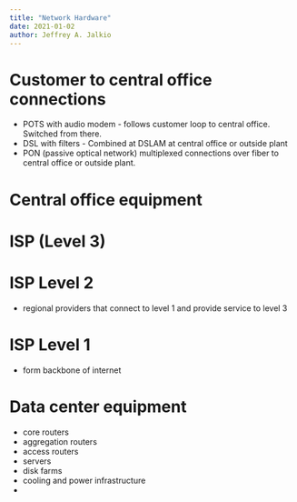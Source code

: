 ```yaml
---
title: "Network Hardware"
date: 2021-01-02
author: Jeffrey A. Jalkio
---
```

# Customer to central office connections

- POTS with audio modem - follows customer loop to central office. Switched from there.
- DSL with filters - Combined at DSLAM at central office or outside plant
- PON (passive optical network) multiplexed connections over fiber to central office or outside plant.

# Central office equipment

# ISP (Level 3)

# ISP Level 2

- regional providers that connect to level 1 and provide service to level 3
  
# ISP Level 1

- form backbone of internet

# Data center equipment

- core routers
- aggregation routers
- access routers
- servers
- disk farms
- cooling and power infrastructure
- 